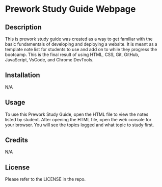 # Prework Study Guide Webpage

## Description

This is prework study guide was created as a way to get familiar with the basic fundamentals of developing and deploying a website. It is meant as a template note list for students to use and add on to while they progress the bootcamp. This is the final result of using HTML, CSS, Git, GitHub, JavaScript, VsCode, and Chrome DevTools.

## Installation

N/A

## Usage

To use this Prework Study Guide, open the HTML file to view the notes listed by student. After opening the HTML file, open the web console for your browser. You will see the topics logged and what topic to study first. 

## Credits

N/A

## License

Please refer to the LICENSE in the repo.